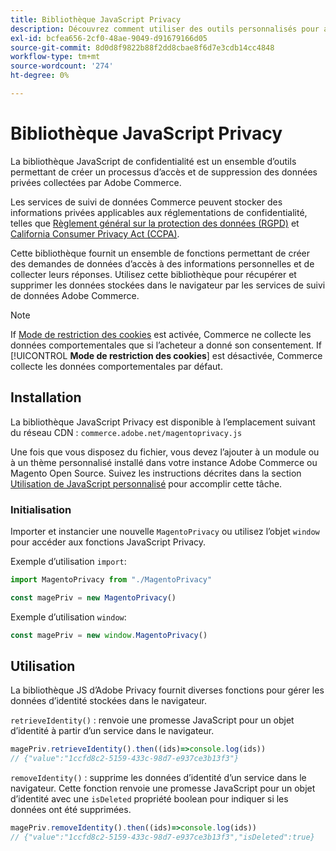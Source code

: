 ```yaml
---
title: Bibliothèque JavaScript Privacy
description: Découvrez comment utiliser des outils personnalisés pour accéder aux informations personnelles des clients et les supprimer collectées par Adobe Commerce.
exl-id: bcfea656-2cf0-48ae-9049-d91679166d05
source-git-commit: 8d0d8f9822b88f2dd8cbae8f6d7e3cdb14cc4848
workflow-type: tm+mt
source-wordcount: '274'
ht-degree: 0%

---
```


<!-- TODO: Remove this topic and redirect to the adobe-privacy-javascript-library.md when the Adobe privacy library has been integrated with Commerce. -->

# Bibliothèque JavaScript Privacy

La bibliothèque JavaScript de confidentialité est un ensemble d’outils permettant de créer un processus d’accès et de suppression des données privées collectées par Adobe Commerce.

Les services de suivi de données Commerce peuvent stocker des informations privées applicables aux réglementations de confidentialité, telles que [Règlement général sur la protection des données (RGPD)](gdpr.md) et [California Consumer Privacy Act (CCPA)](ccpa.md).

Cette bibliothèque fournit un ensemble de fonctions permettant de créer des demandes de données d’accès à des informations personnelles et de collecter leurs réponses. Utilisez cette bibliothèque pour récupérer et supprimer les données stockées dans le navigateur par les services de suivi de données Adobe Commerce.

>[!NOTE]
>
>If [Mode de restriction des cookies](https://experienceleague.adobe.com/docs/commerce-admin/start/compliance/privacy/compliance-cookie-law.html) est activée, Commerce ne collecte les données comportementales que si l’acheteur a donné son consentement. If [!UICONTROL **Mode de restriction des cookies**] est désactivée, Commerce collecte les données comportementales par défaut.

## Installation

La bibliothèque JavaScript Privacy est disponible à l’emplacement suivant du réseau CDN : `commerce.adobe.net/magentoprivacy.js`

Une fois que vous disposez du fichier, vous devez l’ajouter à un module ou à un thème personnalisé installé dans votre instance Adobe Commerce ou Magento Open Source. Suivez les instructions décrites dans la section [Utilisation de JavaScript personnalisé](https://developer.adobe.com/commerce/frontend-core/javascript/custom/) pour accomplir cette tâche.

### Initialisation

Importer et instancier une nouvelle `MagentoPrivacy` ou utilisez l’objet `window` pour accéder aux fonctions JavaScript Privacy.

Exemple d’utilisation `import`:

```js
import MagentoPrivacy from "./MagentoPrivacy"

const magePriv = new MagentoPrivacy()
```

Exemple d’utilisation `window`:

```js
const magePriv = new window.MagentoPrivacy()
```

## Utilisation

La bibliothèque JS d’Adobe Privacy fournit diverses fonctions pour gérer les données d’identité stockées dans le navigateur.

`retrieveIdentity()`
: renvoie une promesse JavaScript pour un objet d’identité à partir d’un service dans le navigateur.

```js
magePriv.retrieveIdentity().then((ids)=>console.log(ids))
// {"value":"1ccfd8c2-5159-433c-98d7-e937ce3b13f3"}
```

`removeIdentity()`
: supprime les données d’identité d’un service dans le navigateur.
Cette fonction renvoie une promesse JavaScript pour un objet d’identité avec une `isDeleted` propriété boolean pour indiquer si les données ont été supprimées.

```js
magePriv.removeIdentity().then((ids)=>console.log(ids))
// {"value":"1ccfd8c2-5159-433c-98d7-e937ce3b13f3","isDeleted":true}
```
